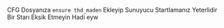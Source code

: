 CFG Dosyanıza `ensure thd_maden` Ekleyip Sunuyucu Startlamanız Yeterlidir Bir Starı Eksik Etmeyin Hadi eyw
